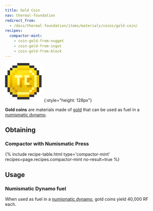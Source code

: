 ```yaml
---
title: Gold Coin
nav: thermal-foundation
redirect_from:
  - /docs/thermal-foundation/items/materials/coins/gold-coin/
recipes:
  compactor-mint:
    - coin-gold-from-nugget
    - coin-gold-from-ingot
    - coin-gold-from-block
---
```


![Gold coin](/assets/images/thermal-foundation/coin-gold.png){:style="height: 128px"}


**Gold coins** are materials made of
[gold](https://minecraft.gamepedia.com/Gold_Ingot) that can be used as fuel in a
[numismatic dynamo](/docs/numismatic-dynamo/).


Obtaining
---------

### Compactor with Numismatic Press
{% include recipe-table.html type='compactor-mint' recipes=page.recipes.compactor-mint no-result=true %}


Usage
-----

### Numismatic Dynamo fuel
When used as fuel in a [numismatic dynamo](/docs/numismatic-dynamo/), gold coins
yield 40,000 RF each.
